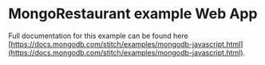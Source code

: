 # MongoRestaurant example Web App

Full documentation for this example can be found here [https://docs.mongodb.com/stitch/examples/mongodb-javascript.html](https://docs.mongodb.com/stitch/examples/mongodb-javascript.html).
